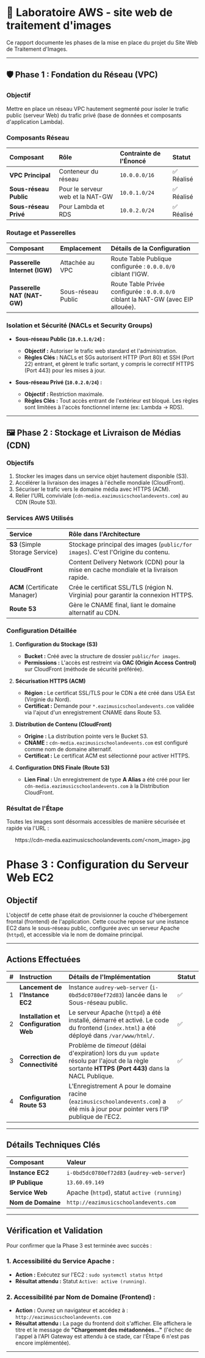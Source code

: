 # 📝 Laboratoire AWS - site web de traitement d'images

Ce rapport documente les phases de la mise en place du projet du Site Web de Traitement d'Images.

***

## 🛡️ Phase 1 : Fondation du Réseau (VPC)

### Objectif
Mettre en place un réseau VPC hautement segmenté pour isoler le trafic public (serveur Web) du trafic privé (base de données et composants d'application Lambda).

### Composants Réseau

| Composant | Rôle | Contrainte de l'Énoncé | Statut |
| :--- | :--- | :--- | :--- |
| **VPC Principal** | Conteneur du réseau | `10.0.0.0/16` | ✅ Réalisé |
| **Sous-réseau Public** | Pour le serveur web et la NAT-GW | `10.0.1.0/24` | ✅ Réalisé |
| **Sous-réseau Privé** | Pour Lambda et RDS | `10.0.2.0/24` | ✅ Réalisé |

### Routage et Passerelles

| Composant | Emplacement | Détails de la Configuration |
| :--- | :--- | :--- |
| **Passerelle Internet (IGW)** | Attachée au VPC | Route Table Publique configurée : `0.0.0.0/0` ciblant l'IGW. |
| **Passerelle NAT (NAT-GW)** | Sous-réseau Public | Route Table Privée configurée : `0.0.0.0/0` ciblant la NAT-GW (avec EIP allouée). |

### Isolation et Sécurité (NACLs et Security Groups)

* **Sous-réseau Public (`10.0.1.0/24`) :**
    * **Objectif :** Autoriser le trafic web standard et l'administration.
    * **Règles Clés :** NACLs et SGs autorisent HTTP (Port 80) et SSH (Port 22) entrant, et gèrent le trafic sortant, y compris le correctif HTTPS (Port 443) pour les mises à jour.

* **Sous-réseau Privé (`10.0.2.0/24`) :**
    * **Objectif :** Restriction maximale.
    * **Règles Clés :** Tout accès entrant de l'extérieur est bloqué. Les règles sont limitées à l'accès fonctionnel interne (ex: Lambda → RDS).

***

## 🖼️ Phase 2 : Stockage et Livraison de Médias (CDN)

### Objectifs
1.  Stocker les images dans un service objet hautement disponible (S3).
2.  Accélérer la livraison des images à l'échelle mondiale (CloudFront).
3.  Sécuriser le trafic vers le domaine média avec HTTPS (ACM).
4.  Relier l'URL conviviale (`cdn-media.eazimusicschoolandevents.com`) au CDN (Route 53).

### Services AWS Utilisés

| Service | Rôle dans l'Architecture |
| :--- | :--- |
| **S3** (Simple Storage Service) | Stockage principal des images (`public/for images`). C'est l'Origine du contenu. |
| **CloudFront** | Content Delivery Network (CDN) pour la mise en cache mondiale et la livraison rapide. |
| **ACM** (Certificate Manager) | Crée le certificat SSL/TLS (région N. Virginia) pour garantir la connexion HTTPS. |
| **Route 53** | Gère le CNAME final, liant le domaine alternatif au CDN. |

### Configuration Détaillée

1.  **Configuration du Stockage (S3)**
    * **Bucket :** Créé avec la structure de dossier `public/for images`.
    * **Permissions :** L'accès est restreint via **OAC (Origin Access Control)** sur CloudFront (méthode de sécurité préférée).

2.  **Sécurisation HTTPS (ACM)**
    * **Région :** Le certificat SSL/TLS pour le CDN a été créé dans USA Est (Virginie du Nord).
    * **Certificat :** Demande pour `*.eazimusicschoolandevents.com` validée via l'ajout d'un enregistrement CNAME dans Route 53.

3.  **Distribution de Contenu (CloudFront)**
    * **Origine :** La distribution pointe vers le Bucket S3.
    * **CNAME :** `cdn-media.eazimusicschoolandevents.com` est configuré comme nom de domaine alternatif.
    * **Certificat :** Le certificat ACM est sélectionné pour activer HTTPS.

4.  **Configuration DNS Finale (Route 53)**
    * **Lien Final :** Un enregistrement de type **A Alias** a été créé pour lier `cdn-media.eazimusicschoolandevents.com` à la Distribution CloudFront.

### Résultat de l'Étape

Toutes les images sont désormais accessibles de manière sécurisée et rapide via l'URL :

$$\text{https://cdn-media.eazimusicschoolandevents.com/<nom\_image>.jpg}$$
#  Phase 3 : Configuration du Serveur Web EC2

## Objectif

L'objectif de cette phase était de provisionner la couche d'hébergement frontal (frontend) de l'application. Cette couche repose sur une instance EC2 dans le sous-réseau public, configurée avec un serveur Apache (`httpd`), et accessible via le nom de domaine principal.

***

## Actions Effectuées

| # | Instruction | Détails de l'Implémentation | Statut |
| :-: | :--- | :--- | :--- |
| 1 | **Lancement de l'Instance EC2** | Instance `audrey-web-server` (`i-0bd5dc0780ef72d83`) lancée dans le Sous-réseau public. | ✅ |
| 2 | **Installation et Configuration Web** | Le serveur Apache (`httpd`) a été installé, démarré et activé. Le code du frontend (`index.html`) a été déployé dans `/var/www/html/`. | ✅ |
| 3 | **Correction de Connectivité** | Problème de *timeout* (délai d'expiration) lors du `yum update` résolu par l'ajout de la règle sortante **HTTPS (Port 443)** dans la NACL Publique. | ✅ |
| 4 | **Configuration Route 53** | L'Enregistrement A pour le domaine racine (`eazimusicschoolandevents.com`) a été mis à jour pour pointer vers l'IP publique de l'EC2. | ✅ |

***

## Détails Techniques Clés

| Composant | Valeur |
| :--- | :--- |
| **Instance EC2** | `i-0bd5dc0780ef72d83` (`audrey-web-server`) |
| **IP Publique** | `13.60.69.149` |
| **Service Web** | Apache (`httpd`), statut `active (running)` |
| **Nom de Domaine** | `http://eazimusicschoolandevents.com` |

***

## Vérification et Validation

Pour confirmer que la Phase 3 est terminée avec succès :

### 1. Accessibilité du Service Apache :

* **Action :** Exécutez sur l'EC2 : `sudo systemctl status httpd`
* **Résultat attendu :** Statut `Active: active (running)`.

### 2. Accessibilité par Nom de Domaine (Frontend) :

* **Action :** Ouvrez un navigateur et accédez à : `http://eazimusicschoolandevents.com`
* **Résultat attendu :** La page du frontend doit s'afficher. Elle affichera le titre et le message de **"Chargement des métadonnées..."** (l'échec de l'appel à l'API Gateway est attendu à ce stade, car l'Étape 6 n'est pas encore implémentée).

***




